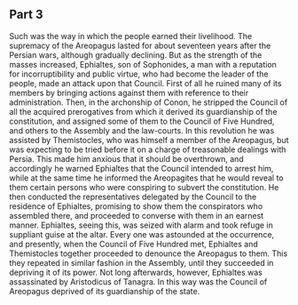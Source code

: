 ## Part 3

Such was the way in which the people earned their livelihood.
The supremacy of the Areopagus lasted for about seventeen years after the Persian wars, although gradually declining.
But as the strength of the masses increased, Ephialtes, son of Sophonides, a man with a reputation for incorruptibility and public virtue, who had become the leader of the people, made an attack upon that Council.
First of all he ruined many of its members by bringing actions against them with reference to their administration.
Then, in the archonship of Conon, he stripped the Council of all the acquired prerogatives from which it derived its guardianship of the constitution, and assigned some of them to the Council of Five Hundred, and others to the Assembly and the law-courts.
In this revolution he was assisted by Themistocles, who was himself a member of the Areopagus, but was expecting to be tried before it on a charge of treasonable dealings with Persia.
This made him anxious that it should be overthrown, and accordingly he warned Ephialtes that the Council intended to arrest him, while at the same time he informed the Areopagites that he would reveal to them certain persons who were conspiring to subvert the constitution.
He then conducted the representatives delegated by the Council to the residence of Ephialtes, promising to show them the conspirators who assembled there, and proceeded to converse with them in an earnest manner.
Ephialtes, seeing this, was seized with alarm and took refuge in suppliant guise at the altar.
Every one was astounded at the occurrence, and presently, when the Council of Five Hundred met, Ephialtes and Themistocles together proceeded to denounce the Areopagus to them.
This they repeated in similar fashion in the Assembly, until they succeeded in depriving it of its power.
Not long afterwards, however, Ephialtes was assassinated by Aristodicus of Tanagra.
In this way was the Council of Areopagus deprived of its guardianship of the state.

